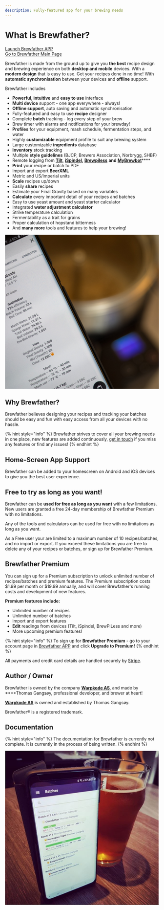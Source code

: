 ```yaml
---
description: Fully-featured app for your brewing needs
---
```


# What is Brewfather?

[Launch Brewfather APP](http://web.brewfather.app)  
[Go to Brewfather Main Page](http://brewfather.app)

Brewfather is made from the ground up to give you **the best** recipe design and brewing experience on both **desktop and mobile** devices. With a **modern design** that is easy to use. Get your recipes done in no time! With **automatic synchronisation** between your devices and **offline** support.

Brewfather includes

* **Powerful, intuitive** and **easy to use** interface
* **Multi device** support - one app everywhere - always!
* **Offline support**, auto saving and automatic synchronisation
* Fully-featured and easy to use **recipe** designer
* Complete **batch** tracking - log every step of your brew
* Brew timer with alarms and notifications for your brewday!
* **Profiles** for your equipment, mash schedule, fermentation steps, and water
* Highly **customizable** equipment profile to suit any brewing system
* Large customizable **ingredients** database
* **Inventory** stock tracking
* Multiple **style guidelines** \(BJCP, Brewers Association, Norbrygg, SHBF\)
* Remote logging from [**Tilt**](integrations/tilt-hydrometer.md), [**iSpindel**](integrations/ispindel/)**,** [**Brewpiless**](integrations/brewpiless.md) **and** [**MyBrewbot**](integrations/mybrewbot.md#what-is-mybrewbot)\*\*\*\*
* **Print** your recipe or batch to PDF
* Import and export **BeerXML**
* Metric and US/Imperial units
* **Scale** recipes up/down
* Easily **share** recipes
* Estimate your Final Gravity based on many variables
* **Calculate** every important detail of your recipes and batches
* Easy to use yeast amount and yeast starter calculator
* Integrated **water adjustment calculator**
* Strike temperature calculation
* Fermentability as a trait for grains
* Proper calculation of hopstand bitterness
* And **many more** tools and features to help your brewing!

![Multi-device support, use it on your desktop and mobile devices](.gitbook/assets/p4150129.jpg)

## Why Brewfather? <a id="why-brewfather-"></a>

Brewfather believes designing your recipes and tracking your batches should be easy and fun with easy access from all your devices with no hassle.

{% hint style="info" %}
Brewfather strives to cover all your brewing needs in one place, new features are added continuously, [get in touch](https://bitbucket.org/brewfather/brewfather) if you miss any features or find any issues!
{% endhint %}

## Home-Screen App Support <a id="home-screen-app-support"></a>

Brewfather can be added to your homescreen on Android and iOS devices to give you the best user experience.

## Free to try as long as you want! <a id="pricing"></a>

Brewfather can be **used for free as long as you want** with a few limitations. New users are granted a free 24-day membership of Brewfather Premium with no limitations.

Any of the tools and calculators can be used for free with no limitations as long as you want.

As a Free user your are limited to a maximum number of 10 recipes/batches, and no import or export. If you exceed these limitations you are free to delete any of your recipes or batches, or sign up for Brewfather Premium.

## Brewfather Premium <a id="brewfather-premium"></a>

You can sign up for a Premium subscription to unlock unlimited number of recipes/batches and premium features. The Premium subscription costs $1.99 per month or $19.99 annually, and will cover Brewfather's running costs and development of new features.

**Premium features include:**

* Unlimited number of recipes
* Unlimited number of batches
* Import and export features
* **Edit** readings from devices \(Tilt, iSpindel, BrewPiLess and more\)
* More upcoming premium features!

{% hint style="info" %}
To sign up for **Brewfather Premium** - go to your account page in [Brewfather APP](https://web.brewfather.app/) and click **Upgrade to Premium!**
{% endhint %}

All payments and credit card details are handled securely by [Stripe](https://www.stripe.com/).

## Author / Owner <a id="author"></a>

Brewfather is owned by the company [**Warpkode AS**](https://warpkode.com), and made by ****Thomas Gangsøy, professional developer, and brewer at heart!

[**Warpkode AS**](https://warpkode.com) is owned and established by Thomas Gangsøy.

Brewfather® is a registered trademark.

## Documentation

{% hint style="info" %}
The documentation for Brewfather is currently not complete. It is currently in the process of being written.
{% endhint %}

![Monitor your brews with Brewfather&apos;s integrations](.gitbook/assets/image%20%2847%29.png)

